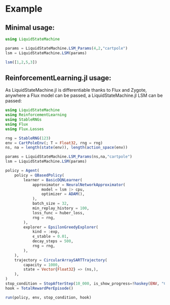 # Example


## Minimal usage:

``` julia
using LiquidStateMachine

params = LiquidStateMachine.LSM_Params(4,2,"cartpole")
lsm = LiquidStateMachine.LSM(params)

lsm([1,2,5,3])
```


## ReinforcementLearning.jl usage:

As LiquidStateMachine.jl is differentiable thanks to Flux and Zygote, anywhere a Flux model can be passed, a LiquidStateMachine.jl LSM can be passed:

``` julia
using LiquidStateMachine
using ReinforcementLearning
using StableRNGs
using Flux
using Flux.Losses

rng = StableRNG(123)
env = CartPoleEnv(; T = Float32, rng = rng)
ns, na = length(state(env)), length(action_space(env))

params = LiquidStateMachine.LSM_Params(ns,na,"cartpole")
lsm = LiquidStateMachine.LSM(params)

policy = Agent(
    policy = QBasedPolicy(
        learner = BasicDQNLearner(
            approximator = NeuralNetworkApproximator(
                model = lsm |> cpu,
                optimizer = ADAM(),
            ),
            batch_size = 32,
            min_replay_history = 100,
            loss_func = huber_loss,
            rng = rng,
        ),
        explorer = EpsilonGreedyExplorer(
            kind = :exp,
            ϵ_stable = 0.01,
            decay_steps = 500,
            rng = rng,
        ),
    ),
    trajectory = CircularArraySARTTrajectory(
        capacity = 1000,
        state = Vector{Float32} => (ns,),
    ),
)
stop_condition = StopAfterStep(10_000, is_show_progress=!haskey(ENV, "CI"))
hook = TotalRewardPerEpisode()

run(policy, env, stop_condition, hook)
```
